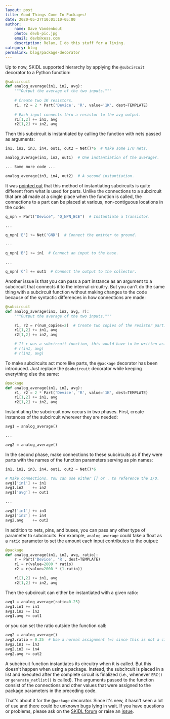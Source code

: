 ```yaml
---
layout: post
title: Good Things Come In Packages!
date: 2020-05-27T10:01:10-05:00
author:
    name: Dave Vandenbout
    photo: devb-pic.jpg
    email: devb@xess.com
    description: Relax, I do this stuff for a living.
category: blog
permalink: blog/package-decorator
---
```


Up to now, SKiDL supported hierarchy by applying the `@subcircuit` decorator to a Python function:

```py
@subcircuit
def analog_average(in1, in2, avg):
    """Output the average of the two inputs."""
    
    # Create two 1K resistors.
    r1, r2 = 2 * Part('Device', 'R', value='1K', dest=TEMPLATE)
   
    # Each input connects thru a resistor to the avg output.
    r1[1,2] += in1, avg
    r2[1,2] += in2, avg
```

Then this subcircuit is instantiated by calling the function with nets
passed as arguments:

```py
in1, in2, in3, in4, out1, out2 = Net()*6  # Make some I/O nets.

analog_average(in1, in2, out1)  # One instantiation of the averager.

... Some more code ...

analog_average(in3, in4, out2)  # A second instantiation.
```

It was [pointed out](https://github.com/xesscorp/skidl/issues/48) that this method
of instantiating subcircuits is quite different from what is used for parts.
Unlike the connections to a subcircuit that are all made at a single place when the
function is called, the connections to a part can be placed
at various, non-contiguous locations in the code:

```py
q_npn = Part("Device", "Q_NPN_BCE")  # Instantiate a transistor.

...

q_npn['E'] += Net('GND')  # Connect the emitter to ground.

...

q_npn['B'] += in1  # Connect an input to the base.

...

q_npn['C'] += out1  # Connect the output to the collector.
```

Another issue is that you can pass a part instance as an argument to a subcircuit that
connects it to the internal circuitry.
But you can't do the same thing with a subcircuit function without making changes to the
code because of the syntactic differences in how connections are made:

```py
@subcircuit
def analog_average(in1, in2, avg, r):
    """Output the average of the two inputs."""

    r1, r2 = r(num_copies=2)  # Create two copies of the resistor part.
    r1[1,2] += in1, avg
    r2[1,2] += in2, avg

    # If r was a subcircuit function, this would have to be written as:
    # r(in1, avg)
    # r(in2, avg)
```

To make subcircuits act more like parts, the `@package` decorator has been introduced.
Just replace the `@subcircuit` decorator while keeping everything else the same:

```py
@package
def analog_average(in1, in2, avg):
    r1, r2 = 2 * Part('Device', 'R', value='1K', dest=TEMPLATE)
    r1[1,2] += in1, avg
    r2[1,2] += in2, avg
```

Instantiating the subcircuit now occurs in two phases.
First, create instances of the subcircuit wherever they are needed:

```py
avg1 = analog_average()

...

avg2 = analog_average()
```

In the second phase, make connections to these subcircuits as if they were parts
with the names of the function parameters serving as pin names:

```py
in1, in2, in3, in4, out1, out2 = Net()*6

# Make connections. You can use either [] or . to reference the I/O.
avg1['in1'] += in1
avg1.in2    += in2
avg1['avg'] += out1

...

avg2['in1'] += in3
avg2['in2'] += in4
avg2.avg    += out2
```

In addition to nets, pins, and buses, you can pass any other type of
parameter to subcircuits.
For example, `analog_average` could take a float as a `ratio` parameter to
set the amount each input contributes to the output:

```py
@package
def analog_average(in1, in2, avg, ratio):
    r = Part('Device', 'R', dest=TEMPLATE)
    r1 = r(value=2000 * ratio)
    r2 = r(value=2000 * (1-ratio))

    r1[1,2] += in1, avg
    r2[1,2] += in2, avg
```

Then the subcircuit can either be instantiated with a given ratio:

```py
avg1 = analog_average(ratio=0.25)
avg1.in1 += in1
avg1.in2 += in2
avg1.avg += out1
```
or you can set the ratio outside the function call:
```py
avg2 = analog_average()
avg2.ratio = 0.25  # Use a normal assignment (=) since this is not a circuit connection.
avg2.in1 += in3
avg2.in2 += in4
avg2.avg += out2
```

A subcircuit function instantiates its circuitry when it is called.
But this doesn't happen when using a package.
Instead, the subcircuit is placed in a list and executed after the
complete circuit is finalized
(i.e., whenever `ERC()` or `generate_netlist()` is called).
The arguments passed to the function consist of the connections
and other values that were assigned to the package parameters in the preceding code.

That's about it for the `@package` decorator.
Since it's new, it hasn't seen a lot of use and there could be unknown bugs
lying in wait.
If you have questions or problems, please ask on the
[SKiDL forum](https://skidl.discourse.group/) or
raise an [issue](https://github.com/xesscorp/skidl/issues). 
